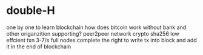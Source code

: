 # double-H
one by one to learn blockchain
how does bitcoin work without bank and other origanzition supporting?
peer2peer network 
crypto sha256
low effcient txn 3-7/s
full nodes complete the right to write tx into block and add it in the end of blockchain
